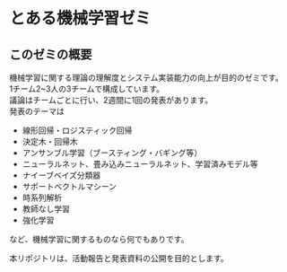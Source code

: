 # とある機械学習ゼミ

## このゼミの概要
機械学習に関する理論の理解度とシステム実装能力の向上が目的のゼミです。  
1チーム2~3人の3チームで構成しています。  
議論はチームごとに行い、2週間に1回の発表があります。  
発表のテーマは
* 線形回帰・ロジスティック回帰
* 決定木・回帰木
* アンサンブル学習（ブースティング・バギング等）
* ニューラルネット、畳み込みニューラルネット、学習済みモデル等
* ナイーブベイズ分類器
* サポートベクトルマシーン
* 時系列解析
* 教師なし学習
* 強化学習

など、機械学習に関するものなら何でもありです。  

本リポジトリは、活動報告と発表資料の公開を目的とします。

